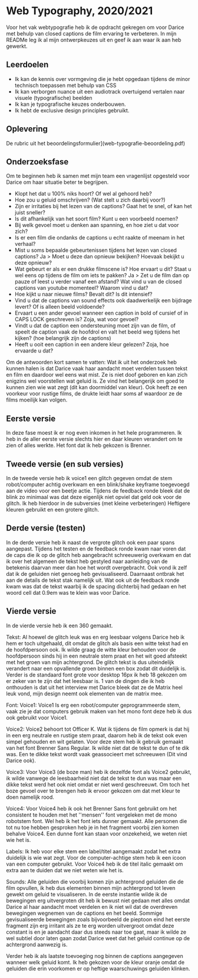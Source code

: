 
# Web Typography, 2020/2021


Voor het vak webtypografie heb ik de opdracht gekregen om voor Darice met behulp van closed captions de film ervaring te verbeteren. In mijn READMe leg ik al mijn ontwerpkeuzes uit en geef ik aan waar ik aan heb gewerkt.

## Leerdoelen

- Ik kan de kennis over vormgeving die je hebt opgedaan tijdens de minor technisch toepassen met behulp van CSS
- Ik kan verborgen nuance uit een audiotrack overtuigend vertalen naar visuele (typografische) beelden
- Ik kan je typografische keuzes onderbouwen.
- Ik hebt de exclusive design principles gebruikt.

## Oplevering

De rubric uit het beoordelingsformulier](web-typografie-beoordeling.pdf)

## Onderzoeksfase

Om te beginnen heb ik samen met mijn team een vragenlijst opgesteld voor Darice om haar situatie beter te begrijpen.

* Klopt het dat u 100% niks hoort? Of wel al gehoord heb?
* Hoe zou u geluid omschrijven? (Wat stelt u zich daarbij voor?)
* Zijn er irritaties bij het lezen van de captions? Gaat het te snel, of kan het juist sneller?
* Is dit afhankelijk van het soort film? Kunt u een voorbeeld noemen?
* Bij welk gevoel moet u denken aan spanning, en hoe ziet u dat voor zich?
* Is er een film die ondanks de captions u echt raakte of meenam in het verhaal?
* Mist u soms bepaalde gebeurtenissen tijdens het lezen van closed captions? Ja > Moet u deze dan opnieuw bekijken? Hoevaak bekijkt u deze opnieuw?
* Wat gebeurt er als er een drukke filmscene is? Hoe ervaart u dit?
Staat u wel eens op tijdens de film om iets te pakken? Ja > Zet u de film dan op pauze of leest u verder vanaf een afstand?
Wat vind u van de closed captions van youtube momenteel? Waarom vind u dat?
* Hoe kijkt u naar nieuwe films? Bevalt dit? Is dit intensief?
* Vind u dat de captions van sound effects ook daadwerkelijk een bijdrage levert? Of is alleen beeld voldoende?
* Ervaart u een ander gevoel wanneer een caption in bold of cursief of in CAPS LOCK geschreven is? Zoja, wat voor gevoel?
* Vindt u dat de caption een ondersteuning moet zijn van de film, of speelt de caption vaak de hoofdrol en valt het beeld weg tijdens het kijken? (hoe belangrijk zijn de captions)
* Heeft u ooit een caption in een andere kleur gelezen? Zoja, hoe ervaarde u dat?

Om de antwoorden kort samen te vatten: Wat ik uit het onderzoek heb kunnen halen is dat Darice vaak haar aandacht moet verdelen tussen tekst en film en daardoor wel eens wat mist. Ze is niet doof geboren en kan zich enigzins wel voorstellen wat geluid is. Ze vind het belangerijk om goed te kunnen zien wie wat zegt (dit kan doormiddel van kleur). Ook heeft ze een voorkeur voor rustige films, de drukte leidt haar soms af waardoor ze de films moeilijk kan volgen.


## Eerste versie
In deze fase moest ik er nog even inkomen in het hele programmeren. Ik heb in de aller eerste versie slechts hier en daar kleuren verandert om te zien of alles werkte. Het font dat ik heb gekozen is Brenner.

## Tweede versie (en sub versies)
In de tweede versie heb ik voice1 een glitch gegeven omdat de stem robot/computer achtig overkwam en een blink/shake keyframe toegevoegd aan de video voor een beetje actie. Tijdens de feedback ronde bleek dat de blink zo minimaal was dat deze eigenlijk niet opviel dat geld ook voor de glitch. Ik heb hierdoor in de subversies (met kleine verbeteringen) Heftigere kleuren gebruikt en een grotere glitch.

## Derde versie (testen)
In de derde versie heb ik naast de vergrote glitch ook een paar spans aangepast. Tijdens het testen en de feedback ronde kwam naar voren dat de caps die ik op de glitch heb aangebracht schreeuwerig overkwam en dat ik over het algemeen de tekst heb gestyled naar aanleiding van de betekenis daarvan meer dan hoe het wordt overgebracht. Ook vond ik zelf dat ik de geluiden niet genoeg heb gevisualiseerd. Daarnaast ontbrak het aan de details de tekst stak namelijk uit. Wat ook uit de feedback ronde kwam was dat de tekst waarbij ik de spacing dichterbij had gedaan en het woord cell dat 0.9em was te klein was voor Darice.

## Vierde versie
In de vierde versie heb ik een 360 gemaakt. 

Tekst:
Al hoewel de glitch leuk was en erg leesbaar volgens Darice heb ik hem er toch uitgehaald, dit omdat de glitch als basis een witte tekst had en de hoofdpersoon ook. Ik wilde graag de witte kleur behouden voor de hoofdpersoon sinds hij in een neutrale stem praat en het wit goed afsteekt met het groen van mijn achtergrond. De glitch tekst is dus uiteindelijk verandert naar een opvallende groen binnen een box zodat dit duidelijk is. Verder is de standaard font grote voor desktop 16px ik heb 18 gekozen om er zeker van te zijn dat het leesbaar is. 1 van de dingen die ik heb onthouden is dat uit het interview met Darice bleek dat ze de Matrix heel leuk vond, mijn design neemt ook elementen van de matrix mee. 

Font: 
Voice1: Voice1 Is erg een robot/computer geprogrammeerde stem, vaak zie je dat computers gebruik maken van het mono font deze heb ik dus ook gebruikt voor Voice1.

Voice2: Voice2 behoort tot Officer K. Wat ik tijdens de film opmerk is dat hij in een erg neutrale en rustige stem praat, daarom heb ik de tekst ook even simpel gehouden en wit gelaten. Voor deze stem heb ik gebruik gemaakt van het font Brenner Sans Regular. Ik wilde niet dat de tekst te dun of te dik was. Een te dikke tekst wordt vaak geassocieert met schreeuwen (Dit vind Darice ook). 

Voice3: Voor Voice3 (de boze man) heb ik dezelfde font als Voice2 gebruikt, ik wilde vanwege de leesbaarheid niet dat de tekst te dun was maar een dikke tekst werd het ook niet omdat er niet werd geschreeuwt. Om toch het boze gevoel over te brengen heb ik ervoor gekozen om dat met kleur te doen namelijk rood.

Voice4: Voor Voice4 heb ik ook het Brenner Sans font gebruikt om het consistent te houden met het ''mensen'' font vergeleken met de mono robotstem font. Wel heb ik het font iets dunner gemaakt. Alle personen die tot nu toe hebben gesproken heb je in het fragment voorbij zien komen behalve Voice4. Een dunne font kan staan voor onzekeheid, we weten niet wie het is.

Labels: Ik heb voor elke stem een label/titel aangemaakt zodat het extra duidelijk is wie wat zegt. Voor de computer-achtige stem heb ik een icoon van een computer gebruikt. Voor Voice4 heb ik de titel italic gemaakt om extra aan te duiden dat we niet weten wie het is. 

Sounds: Alle geluiden die voorbij komen zijn achtergrond geluiden die de film opvullen, ik heb dus elementen binnen mijn achtergrond tot leven gewekt om geluid te visualiseren. In de eerste instantie wilde ik de bewegingen erg uitvergroten dit heb ik bewust niet gedaan met alles omdat Darice al haar aandacht moet verdelen en ik niet wil dat de overdreven bewegingen wegnemen van de captions en het beeld. Sommige gevisualiseerde bewegingen zoals bijvoorbeeld de pieptoon eind het eerste fragment zijn erg irritant als ze te erg worden uitvergroot omdat deze constant is en je aandacht daar dus steeds naar toe gaat, maar ik wilde ze wel subtiel door laten gaan zodat Darice weet dat het geluid continue op de achtergrond aanwezig is.

Verder heb ik als laatste toevoeging nog binnen de captions aangegeven wanneer welk geluid komt. Ik heb gekozen voor de kleur oranje omdat de geluiden die erin voorkomen er op heftige waarschuwings geluiden klinken.


